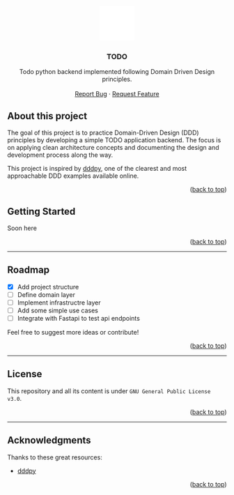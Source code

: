 <a name="readme-top"></a>

<br />
<div align="center">
  <a href="#">
    <img src="./public_assets/logo.svg" alt="Logo" width="80" height="80">
  </a>
  <h3 align="center">TODO</h3>

  <p align="center">
    Todo python backend implemented following Domain Driven Design principles.
    <br />
    <br />
    <a href="https://github.com/pallandir/todo-ddd">Report Bug</a>
    ·
    <a href="https://github.com/pallandir/todo-ddd">Request Feature</a>
  </p>
</div>

## About this project

The goal of this project is to practice Domain-Driven Design (DDD) principles by developing a simple TODO application backend. The focus is on applying clean architecture concepts and documenting the design and development process along the way.

This project is inspired by  [dddpy](https://github.com/iktakahiro/dddpy/tree/main/dddpy), one of the clearest and most approachable DDD examples available online.

<p align="right">(<a href="#readme-top">back to top</a>)</p>

<!-- GETTING STARTED -->

## Getting Started

Soon here

<p align="right">(<a href="#readme-top">back to top</a>)</p>

---

## Roadmap

- [x] Add project structure
- [ ] Define domain layer
- [ ] Implement infrastructre layer
- [ ] Add some simple use cases
- [ ] Integrate with Fastapi to test api endpoints

Feel free to suggest more ideas or contribute!

<p align="right">(<a href="#readme-top">back to top</a>)</p>

---

## License

This repository and all its content is under `GNU General Public License v3.0`.

<p align="right">(<a href="#readme-top">back to top</a>)</p>

---

## Acknowledgments

Thanks to these great resources:

- [dddpy](https://github.com/iktakahiro/dddpy/tree/main/dddpy)



<p align="right">(<a href="#readme-top">back to top</a>)</p>